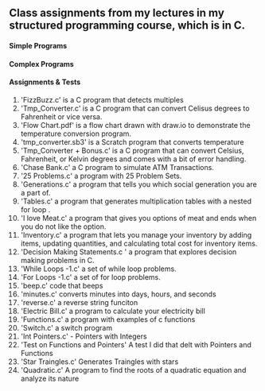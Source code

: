 ## Class assignments from my lectures in my structured programming course, which is in C.

#### Simple Programs

#### Complex Programs

#### Assignments & Tests
1. 'FizzBuzz.c' is a C program that detects multiples
2. 'Tmp_Converter.c' is a C program that can convert Celisus degrees to Fahrenheit or vice versa.
3. 'Flow Chart.pdf' is a flow chart drawn with draw.io to demonstrate the temperature conversion program.
4. 'tmp_converter.sb3' is a Scratch program that converts temperature
5. 'Tmp_Converter + Bonus.c' is a C program that can convert Celsius, Fahrenheit, or Kelvin degrees and comes with a bit of error handling.
6. 'Chase Bank.c' a C program to simulate ATM Transactions.
7. '25 Problems.c' a program with 25 Problem Sets.
8. 'Generations.c' a program that tells you which social generation you are a part of.
9. 'Tables.c' a program that generates multiplication tables with a nested for loop .
10. 'I love Meat.c' a program that gives you options of meat and ends when you do not like the option.
11. 'Inventory.c' a program that lets you manage your inventory by adding items, updating quantities, and calculating total cost for inventory items.
12. 'Decision Making Statements.c ' a program that explores decision making problems in C.
13. 'While Loops -1.c' a set of while loop problems.
14. 'For Loops -1.c' a set of for loop problems.
15. 'beep.c' code that beeps 
16. 'minutes.c' converts minutes into days, hours, and seconds
17. 'reverse.c' a reverse string funciton 
18. 'Electric Bill.c' a program to calculate your electricity bill  
19. 'Functions.c' a program with examples of c functions
20. 'Switch.c' a switch program 
21. 'Int Pointers.c' - Pointers with Integers
22. 'Test on Functions and Pointers' A test I did that delt with Pointers and Functions
23. 'Star Traingles.c' Generates Traingles with stars 
24. 'Quadratic.c' A program to find the roots of a quadratic equation and analyze its nature


   
